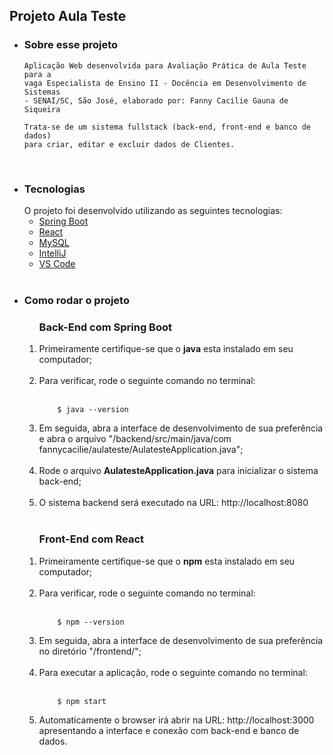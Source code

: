 <h2>Projeto Aula Teste</h2>
<ul>  
  <li>
    <h3>Sobre esse projeto</h3>

    Aplicação Web desenvolvida para Avaliação Prática de Aula Teste para a 
    vaga Especialista de Ensino II - Docência em Desenvolvimento de Sistemas 
    - SENAI/SC, São José, elaborado por: Fanny Cacilie Gauna de Siqueira

    Trata-se de um sistema fullstack (back-end, front-end e banco de dados) 
    para criar, editar e excluir dados de Clientes.
  </li>
  <br>
  
  <li>
  <h3> Tecnologias </h3>
  O projeto foi desenvolvido utilizando as seguintes tecnologias:

  <ul>
    <li><a href="https://spring.io/projects/spring-boot">Spring Boot</a></li>
    <li><a href="https://pt-br.reactjs.org/">React</a></li>
    <li><a href="https://www.mysql.com/">MySQL</a></li>
    <li><a href="https://www.jetbrains.com/pt-br/idea/">IntelliJ</a></li>
    <li><a href="https://code.visualstudio.com/">VS Code</a></li>  
  </ul>
  </li>  
  <br>
  
 
  <li>
    <h3>Como rodar o projeto</h3> 
    <ol>
      <h3>Back-End com Spring Boot</h3> 
      <li> Primeiramente certifique-se que o <b>java</b> esta instalado em seu computador;</li><br>
      <li> 
        Para verificar, rode o seguinte comando no terminal:<br><br>
                
        $ java --version
   </li>   
       <li> Em seguida, abra a interface de desenvolvimento de sua preferência e abra o arquivo "/backend/src/main/java/com fannycacilie/aulateste/AulatesteApplication.java";</li><br>
       <li> Rode o arquivo <b>AulatesteApplication.java</b> para inicializar o sistema back-end;</li><br>
       <li> O sistema backend será executado na URL: http://localhost:8080</li><br>



   </ol>
   <ol>
      <h3>Front-End com React</h3> 
      <li> Primeiramente certifique-se que o <b>npm</b> esta instalado em seu computador;</li><br>
      <li> 
        Para verificar, rode o seguinte comando no terminal:<br><br>
                
        $ npm --version
   </li>   
       <li> Em seguida, abra a interface de desenvolvimento de sua preferência no diretório "/frontend/";</li><br>
      <li> 
        Para executar a aplicação, rode o seguinte comando no terminal:<br><br>
                
        $ npm start
   </li>  
   <li> Automaticamente o browser irá abrir na URL: http://localhost:3000 apresentando a interface e conexão com back-end e banco de dados.</li><br>
   </ol>
  </li> 
  <br>
</ul>